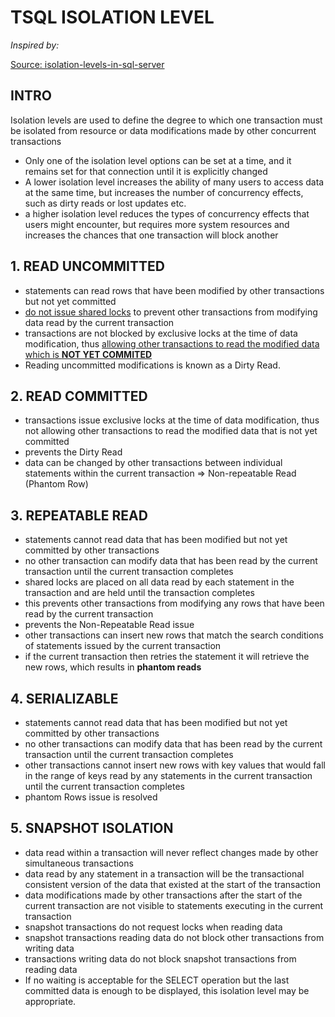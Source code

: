 # TSQL ISOLATION LEVEL

*Inspired by:*

[Source: isolation-levels-in-sql-server](https://www.sqlservercentral.com/articles/isolation-levels-in-sql-server "isolation-levels-in-sql-server")
## INTRO
Isolation levels are used to define the degree to which one transaction must be isolated from resource or data modifications made by other concurrent transactions

- Only one of the isolation level options can be set at a time, and it remains set for that connection until it is explicitly changed
- A lower isolation level increases the ability of many users to access data at the same time, but increases the number of concurrency effects, such as dirty reads or lost updates etc.
- a higher isolation level reduces the types of concurrency effects that users might encounter, but requires more system resources and increases the chances that one transaction will block another

## 1. READ UNCOMMITTED
- statements can read rows that have been modified by other transactions but not yet committed
- <ins>do not issue shared locks</ins> to prevent other transactions from modifying data read by the current transaction
- transactions are not blocked by exclusive locks at the time of data modification, thus <ins>allowing other transactions to read the modified data which is **NOT YET COMMITED**</ins>
- Reading uncommitted modifications is known as a Dirty Read.

## 2. READ COMMITTED
- transactions issue exclusive locks at the time of data modification, thus not allowing other transactions to read the modified data that is not yet committed
- prevents the Dirty Read
- data can be changed by other transactions between individual statements within the current transaction
    => Non-repeatable Read (Phantom Row)

## 3. REPEATABLE READ
- statements cannot read data that has been modified but not yet committed by other transactions
- no other transaction can modify data that has been read by the current transaction until the current transaction completes
- shared locks are placed on all data read by each statement in the transaction and are held until the transaction completes
- this prevents other transactions from modifying any rows that have been read by the current transaction
- prevents the Non-Repeatable Read issue
- other transactions can insert new rows that match the search conditions of statements issued by the current transaction
- if the current transaction then retries the statement it will retrieve the new rows, which results in **phantom reads**

## 4. SERIALIZABLE
- statements cannot read data that has been modified but not yet committed by other transactions
- no other transactions can modify data that has been read by the current transaction until the current transaction completes
- other transactions cannot insert new rows with key values that would fall in the range of keys read by any statements in the current transaction until the current transaction completes
- phantom Rows issue is resolved

## 5. SNAPSHOT ISOLATION
- data read within a transaction will never reflect changes made by other simultaneous transactions
- data read by any statement in a transaction will be the transactional consistent version of the data that existed at the start of the transaction
- data modifications made by other transactions after the start of the current transaction are not visible to statements executing in the current transaction
- snapshot transactions do not request locks when reading data
- snapshot transactions reading data do not block other transactions from writing data
- transactions writing data do not block snapshot transactions from reading data
- If no waiting is acceptable for the SELECT operation but the last committed data is enough to be displayed, this isolation level may be appropriate.